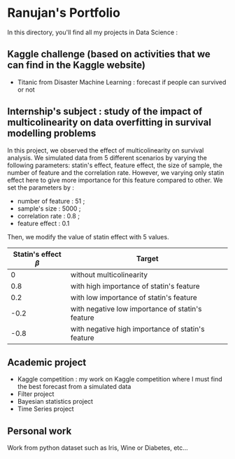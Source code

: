 # Ranujan's Portfolio

In this directory, you'll find all my projects in Data Science : 

## Kaggle challenge (based on activities that we can find in the Kaggle website)

- Titanic from Disaster Machine Learning : forecast if people can survived or not

## Internship's subject : study of the impact of multicolinearity on data overfitting in survival modelling problems

In this project, we observed the effect of multicolinearity on survival analysis. We simulated data from 5 different scenarios by varying the following parameters: statin's effect, feature effect, the size of sample, the number of feature and the correlation rate. However, we varying only statin effect here to give more importance for this feature compared to other. 
We set the parameters by : 
 - number of feature : 51 ;
 - sample's size : 5000 ;
 - correlation rate : 0.8 ;
 - feature effect : 0.1

Then, we modify the value of statin effect with 5 values. 

| Statin's effect $\beta$ | Target |
|--- |--- |
| 0 | without multicolinearity  |    
| 0.8 |  with high importance of statin's feature |    
| 0.2 |  with low importance of statin's feature  |  
| -0.2 |  with negative low importance of statin's feature  | 
| -0.8 | with negative high importance of statin's feature | 

## Academic project 

- Kaggle competition : my work on Kaggle competition where I must find the best forecast from a simulated data
- Filter project
- Bayesian statistics project
- Time Series project

## Personal work

Work from python dataset such as Iris, Wine or Diabetes, etc...

